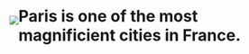 <head>
    <title>Pretty Paris</title>
  </head>
  <style>
  .container {
  display: flex;
  align-items: center;
  justify-content: center
}

img {
  max-width: 100%;
  max-height:100%;
}

.text {
  font-size: 20px;
  padding-left: 20px;
}
  </style>
  <body>
    <div class="container">
      <div class="image">
        <img src="32">
      </div>
      <div class="text">
        <h1>Paris is one of the most magnificient cities in France.</h1>
      </div>
    </div>
  </body>
</html>
